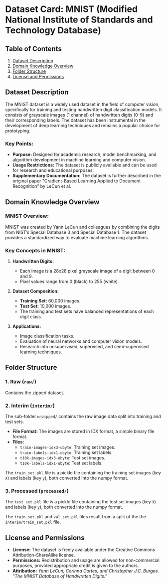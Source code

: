 # Dataset Card: MNIST (Modified National Institute of Standards and Technology Database)

## Table of Contents
1. [Dataset Description](#dataset-description)
2. [Domain Knowledge Overview](#domain-knowledge-overview)
3. [Folder Structure](#folder-structure)
4. [License and Permissions](#license-and-permissions)

## Dataset Description

The MNIST dataset is a widely used dataset in the field of computer vision, specifically for training and testing handwritten digit classification models. It consists of grayscale images (1 channel) of handwritten digits (0-9) and their corresponding labels. The dataset has been instrumental in the development of deep learning techniques and remains a popular choice for prototyping.

### Key Points:
- **Purpose:** Designed for academic research, model benchmarking, and algorithm development in machine learning and computer vision.
- **Usage Restrictions:** The dataset is publicly available and can be used for research and educational purposes.
- **Supplementary Documentation:** The dataset is further described in the original paper "Gradient-Based Learning Applied to Document Recognition" by LeCun et al.

## Domain Knowledge Overview

### MNIST Overview:
MNIST was created by Yann LeCun and colleagues by combining the digits from NIST’s Special Database 3 and Special Database 1. The dataset provides a standardized way to evaluate machine learning algorithms.

### Key Concepts in MNIST:
1. **Handwritten Digits:**
   - Each image is a 28x28 pixel grayscale image of a digit between 0 and 9.
   - Pixel values range from 0 (black) to 255 (white).

2. **Dataset Composition:**
   - **Training Set:** 60,000 images.
   - **Test Set:** 10,000 images.
   - The training and test sets have balanced representations of each digit class.

3. **Applications:**
   - Image classification tasks.
   - Evaluation of neural networks and computer vision models.
   - Research into unsupervised, supervised, and semi-supervised learning techniques.

## Folder Structure

### 1. Raw (`raw/`)
Contains the zipped dataset.

### 2. Interim (`interim/`)
The sub-folder `unzipped/` contains the raw image data split into training and test sets.

- **File Format:** The images are stored in IDX format, a simple binary file format.
- **Files:**
  - `train-images-idx3-ubyte`: Training set images.
  - `train-labels-idx1-ubyte`: Training set labels.
  - `t10k-images-idx3-ubyte`: Test set images.
  - `t10k-labels-idx1-ubyte`: Test set labels.

The `train_set.pkl` file is a pickle file containing the training set images (key `X`) and labels (key `y`), both converted into the numpy format.

### 3. Processed (`processed/`)
The `test_set.pkl` file is a pickle file containing the test set images (key `X`) and labels (key `y`), both converted into the numpy format.

The `train_set.pkl` and `val_set.pkl` files result from a split of the the `interim/train_set.pkl` file.

## License and Permissions

- **License:** The dataset is freely available under the Creative Commons Attribution-ShareAlike license.
- **Permissions:** Redistribution and usage are allowed for non-commercial purposes, provided appropriate credit is given to the authors.
- **Attribution:** 
  *Yann LeCun, Corinna Cortes, and Christopher J.C. Burges. "The MNIST Database of Handwritten Digits."*
